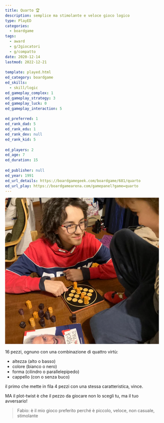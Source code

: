 ```yaml
---
title: Quarto 🏆
description: semplice ma stimolante e veloce gioco logico
type: PlayED
categories:
  - boardgame
tags:
  - award
  - g/2giocatori
  - g/compatto
date: 2020-12-14
lastmod: 2022-12-21

template: played.html
ed_category: boardgame
ed_skills:
  - skill/logic
ed_gameplay_complex: 1
ed_gameplay_strategy: 3
ed_gameplay_luck: 0
ed_gameplay_interaction: 5

ed_preferred: 1
ed_rank_dad: 5
ed_rank_edu: 1
ed_rank_dev: null
ed_rank_kid: 5

ed_players: 2
ed_age: 7
ed_duration: 15

ed_publisher: null
ed_year: 1991
ed_url_details: https://boardgamegeek.com/boardgame/681/quarto
ed_url_play: https://boardgamearena.com/gamepanel?game=quarto
---
```


![](../../assets/img/played/boardgame/quarto.webp)

16 pezzi, ognuno con una combinazione di quattro virtù:

- altezza (alto o basso)
- colore (bianco o nero)
- forma (cilindro o parallelepipedo)
- cappello (con o senza buco)

il primo che mette in fila 4 pezzi con una stessa caratteristica, vince.

MA il plot-twist è che il pezzo da giocare non lo scegli tu, ma il tuo avversario!

> Fabio: è il mio gioco preferito perché è piccolo, veloce, non casuale, stimolante

